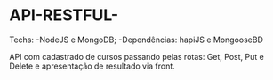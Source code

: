 # API-RESTFUL-

Techs:
-NodeJS e MongoDB;
-Dependências: hapiJS e MongooseBD

API com cadastrado de cursos passando pelas rotas: Get, Post, Put e Delete e apresentação de resultado via front.
